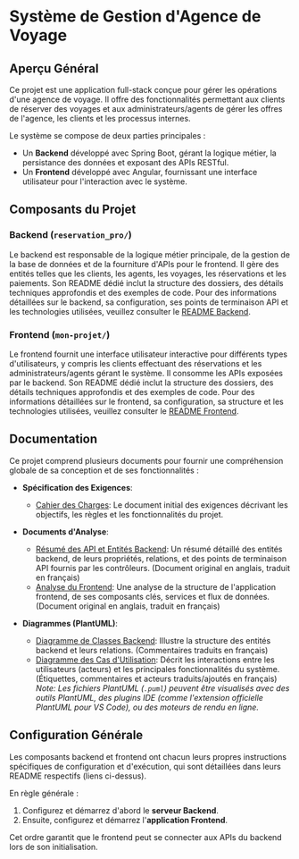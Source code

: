 # Système de Gestion d'Agence de Voyage

## Aperçu Général
Ce projet est une application full-stack conçue pour gérer les opérations d'une agence de voyage. Il offre des fonctionnalités permettant aux clients de réserver des voyages et aux administrateurs/agents de gérer les offres de l'agence, les clients et les processus internes.

Le système se compose de deux parties principales :
-   Un **Backend** développé avec Spring Boot, gérant la logique métier, la persistance des données et exposant des APIs RESTful.
-   Un **Frontend** développé avec Angular, fournissant une interface utilisateur pour l'interaction avec le système.

## Composants du Projet

### Backend (`reservation_pro/`)
Le backend est responsable de la logique métier principale, de la gestion de la base de données et de la fourniture d'APIs pour le frontend. Il gère des entités telles que les clients, les agents, les voyages, les réservations et les paiements.
Son README dédié inclut la structure des dossiers, des détails techniques approfondis et des exemples de code. Pour des informations détaillées sur le backend, sa configuration, ses points de terminaison API et les technologies utilisées, veuillez consulter le [README Backend](reservation_pro/README.md).

### Frontend (`mon-projet/`)
Le frontend fournit une interface utilisateur interactive pour différents types d'utilisateurs, y compris les clients effectuant des réservations et les administrateurs/agents gérant le système. Il consomme les APIs exposées par le backend.
Son README dédié inclut la structure des dossiers, des détails techniques approfondis et des exemples de code. Pour des informations détaillées sur le frontend, sa configuration, sa structure et les technologies utilisées, veuillez consulter le [README Frontend](mon-projet/README.md).

## Documentation
Ce projet comprend plusieurs documents pour fournir une compréhension globale de sa conception et de ses fonctionnalités :

-   **Spécification des Exigences**:
    -   [Cahier des Charges](cahier_des_charges.md): Le document initial des exigences décrivant les objectifs, les règles et les fonctionnalités du projet.

-   **Documents d'Analyse**:
    -   [Résumé des API et Entités Backend](reservation_pro/api_and_entity_summary.md): Un résumé détaillé des entités backend, de leurs propriétés, relations, et des points de terminaison API fournis par les contrôleurs. (Document original en anglais, traduit en français)
    -   [Analyse du Frontend](mon-projet/frontend_analysis.md): Une analyse de la structure de l'application frontend, de ses composants clés, services et flux de données. (Document original en anglais, traduit en français)

-   **Diagrammes (PlantUML)**:
    -   [Diagramme de Classes Backend](reservation_pro/class_diagram.puml): Illustre la structure des entités backend et leurs relations. (Commentaires traduits en français)
    -   [Diagramme des Cas d'Utilisation](reservation_pro/use_case_diagram.puml): Décrit les interactions entre les utilisateurs (acteurs) et les principales fonctionnalités du système. (Étiquettes, commentaires et acteurs traduits/ajoutés en français)
    *Note: Les fichiers PlantUML (`.puml`) peuvent être visualisés avec des outils PlantUML, des plugins IDE (comme l'extension officielle PlantUML pour VS Code), ou des moteurs de rendu en ligne.*

## Configuration Générale
Les composants backend et frontend ont chacun leurs propres instructions spécifiques de configuration et d'exécution, qui sont détaillées dans leurs README respectifs (liens ci-dessus).

En règle générale :
1.  Configurez et démarrez d'abord le **serveur Backend**.
2.  Ensuite, configurez et démarrez l'**application Frontend**.

Cet ordre garantit que le frontend peut se connecter aux APIs du backend lors de son initialisation.
